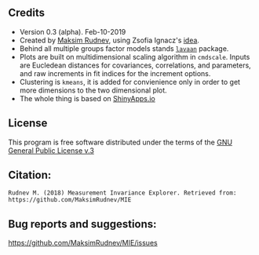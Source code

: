 ## Credits
* Version 0.3 (alpha). Feb-10-2019
* Created by [Maksim Rudnev](http://maksimrudnev.com), using Zsofia Ignacz's [idea](https://www.europeansurveyresearch.org/conference/programme2017?sess=19#357).
* Behind all multiple groups factor models stands [```lavaan```](http://lavaan.ugent.be/) package.
* Plots are built on multidimensional scaling algorithm in ```cmdscale```. Inputs are Eucledean distances for covariances, correlations, and parameters, and raw increments in fit indices for the increment options.
* Clustering is ```kmeans```, it is added for convienience only in order to get more dimensions to the two dimensional plot.
* The whole thing is based on [ShinyApps.io](http://ShinyApps.io)

## License
This program is free software distributed under the terms of the [GNU General Public License v.3](http://www.gnu.org/licenses/gpl.html)

## Citation:
```
Rudnev M. (2018) Measurement Invariance Explorer. Retrieved from: https://github.com/MaksimRudnev/MIE
```

## Bug reports and suggestions:

https://github.com/MaksimRudnev/MIE/issues

